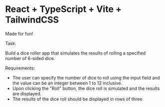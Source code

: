 # React + TypeScript + Vite + TailwindCSS

Made for fun!

Task:

Build a dice roller app that simulates the results of rolling a specified number of 6-sided dice.

Requirements:
 - The user can specify the number of dice to roll using the input field and the value can be an integer between 1 to 12 inclusive.
 - Upon clicking the "Roll" button, the dice roll is simulated and the results are displayed.
 - The results of the dice roll should be displayed in rows of three.